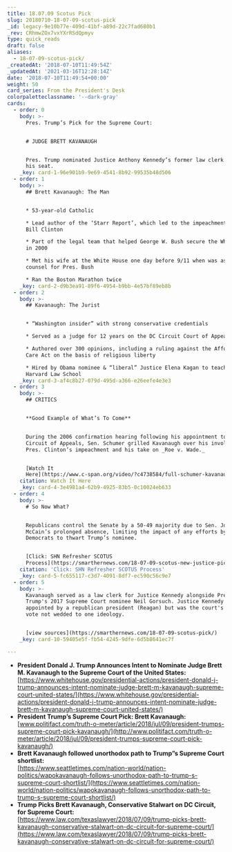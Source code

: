 ```yaml
---
title: 18.07.09 Scotus Pick
slug: 20180710-18-07-09-scotus-pick
_id: legacy-9e10b77e-409d-41bf-a89d-22c7fad680b1
_rev: CRhmwZOx7vxYXrRSdQpmyv
type: quick_reads
draft: false
aliases:
  - 18-07-09-scotus-pick/
_createdAt: '2018-07-10T11:49:54Z'
_updatedAt: '2021-03-16T12:28:14Z'
date: '2018-07-10T11:49:54+00:00'
weight: 50
card_series: From the President's Desk
colorpaletteclassname: '--dark-gray'
cards:
  - order: 0
    body: >-
      Pres. Trump’s Pick for the Supreme Court:


      # JUDGE BRETT KAVANAUGH


      Pres. Trump nominated Justice Anthony Kennedy’s former law clerk to fill
      his seat.
    _key: card-1-96e901b9-9e69-4541-8b92-99535b48d506
  - order: 1
    body: >-
      ## Brett Kavanaugh: The Man


      * 53-year-old Catholic

      * Lead author of the ‘Starr Report’, which led to the impeachment of Pres.
      Bill Clinton

      * Part of the legal team that helped George W. Bush secure the White House
      in 2000

      * Met his wife at the White House one day before 9/11 when was associateA
      counsel for Pres. Bush

      * Ran the Boston Marathon twice
    _key: card-2-d9b3ea91-89f6-4954-b9bb-4e57bf89eb8b
  - order: 2
    body: >-
      ## Kavanaugh: The Jurist


      * “Washington insider” with strong conservative credentials

      * Served as a judge for 12 years on the DC Circuit Court of Appeals

      * Authored over 300 opinions, including a ruling against the Affordable
      Care Act on the basis of religious liberty

      * Hired by Obama nominee & “liberal” Justice Elena Kagan to teach at
      Harvard Law School
    _key: card-3-af4c8b27-079d-495d-a366-e26eefe4e3e3
  - order: 3
    body: >-
      ## CRITICS


      **Good Example of What’s To Come**


      During the 2006 confirmation hearing following his appointment to the D.C.
      Circuit of Appeals, Sen. Schumer grilled Kavanaugh over his involvement in
      Pres. Clinton’s impeachment and his take on _Roe v. Wade._


      [Watch It
      Here](https://www.c-span.org/video/?c4738584/full-schumer-kavanaugh)
    citation: Watch It Here
    _key: card-4-3e4981a4-62b9-4925-83b5-0c10024eb633
  - order: 4
    body: >-
      # So Now What?


      Republicans control the Senate by a 50-49 majority due to Sen. John
      McCain’s prolonged absence, limiting the impact of any efforts by the
      Democrats to thwart Trump’s nominee.


      [Click: SHN Refresher SCOTUS
      Process](https://smarthernews.com/18-07-09-scotus-new-justice-pick/)
    citation: 'Click: SHN Refresher SCOTUS Process'
    _key: card-5-fc655117-c3d7-4091-8df7-ec590c56c9e7
  - order: 5
    body: >-
      Kavanaugh served as a law clerk for Justice Kennedy alongside Pres.
      Trump's 2017 Supreme Court nominee Neil Gorsuch. Justice Kennedy was
      appointed by a republican president (Reagan) but was the court's "swing"
      vote not wedded to one ideology.


      [view sources](https://smarthernews.com/18-07-09-scotus-pick/)
    _key: card-10-59405e5f-fb54-4245-9dfe-6d5b8641ec7f

---
```

* **President Donald J. Trump Announces Intent to Nominate Judge Brett M. Kavanaugh to the Supreme Court of the United States:** [https://www.whitehouse.gov/presidential-actions/president-donald-j-trump-announces-intent-nominate-judge-brett-m-kavanaugh-supreme-court-united-states/](https://www.whitehouse.gov/presidential-actions/president-donald-j-trump-announces-intent-nominate-judge-brett-m-kavanaugh-supreme-court-united-states/)
* **President Trump’s Supreme Court Pick: Brett Kavanaugh:**  
[www.politifact.com/truth-o-meter/article/2018/jul/09/president-trumps-supreme-court-pick-kavanaugh/](http://www.politifact.com/truth-o-meter/article/2018/jul/09/president-trumps-supreme-court-pick-kavanaugh/)
* **Brett Kavanaugh followed unorthodox path to Trump”s Supreme Court shortlist:**  
[https://www.seattletimes.com/nation-world/nation-politics/wapokavanaugh-follows-unorthodox-path-to-trump-s-supreme-court-shortlist/](https://www.seattletimes.com/nation-world/nation-politics/wapokavanaugh-follows-unorthodox-path-to-trump-s-supreme-court-shortlist/)
* **Trump Picks Brett Kavanaugh, Conservative Stalwart on DC Circuit, for Supreme Court:**  
[https://www.law.com/texaslawyer/2018/07/09/trump-picks-brett-kavanaugh-conservative-stalwart-on-dc-circuit-for-supreme-court/](https://www.law.com/texaslawyer/2018/07/09/trump-picks-brett-kavanaugh-conservative-stalwart-on-dc-circuit-for-supreme-court/)